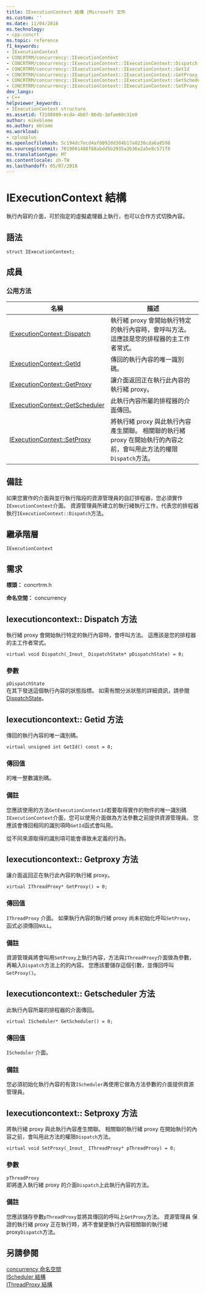 ```yaml
---
title: IExecutionContext 結構 |Microsoft 文件
ms.custom: ''
ms.date: 11/04/2016
ms.technology:
- cpp-concrt
ms.topic: reference
f1_keywords:
- IExecutionContext
- CONCRTRM/concurrency::IExecutionContext
- CONCRTRM/concurrency::IExecutionContext::IExecutionContext::Dispatch
- CONCRTRM/concurrency::IExecutionContext::IExecutionContext::GetId
- CONCRTRM/concurrency::IExecutionContext::IExecutionContext::GetProxy
- CONCRTRM/concurrency::IExecutionContext::IExecutionContext::GetScheduler
- CONCRTRM/concurrency::IExecutionContext::IExecutionContext::SetProxy
dev_langs:
- C++
helpviewer_keywords:
- IExecutionContext structure
ms.assetid: f3108089-ecda-4b07-86db-3efae60c31e0
author: mikeblome
ms.author: mblome
ms.workload:
- cplusplus
ms.openlocfilehash: 5c194dc7ecd4af0092dd304b17a8230cda6a8598
ms.sourcegitcommit: 7019081488f68abdd5b2935a3b36e2a5e8c571f8
ms.translationtype: MT
ms.contentlocale: zh-TW
ms.lasthandoff: 05/07/2018
---
```

# <a name="iexecutioncontext-structure"></a>IExecutionContext 結構
執行內容的介面，可於指定的虛擬處理器上執行，也可以合作方式切換內容。  
  
## <a name="syntax"></a>語法  
  
```
struct IExecutionContext;
```  
  
## <a name="members"></a>成員  
  
### <a name="public-methods"></a>公用方法  
  
|名稱|描述|  
|----------|-----------------|  
|[IExecutionContext::Dispatch](#dispatch)|執行緒 proxy 會開始執行特定的執行內容時，會呼叫方法。 這應該是您的排程器的主工作者常式。|  
|[IExecutionContext::GetId](#getid)|傳回的執行內容的唯一識別碼。|  
|[IExecutionContext::GetProxy](#getproxy)|讓介面返回正在執行此內容的執行緒 proxy。|  
|[IExecutionContext::GetScheduler](#getscheduler)|此執行內容所屬的排程器的介面傳回。|  
|[IExecutionContext::SetProxy](#setproxy)|將執行緒 proxy 與此執行內容產生關聯。 相關聯的執行緒 proxy 在開始執行的內容之前，會叫用此方法的權限`Dispatch`方法。|  
  
## <a name="remarks"></a>備註  
 如果您實作的介面與並行執行階段的資源管理員的自訂排程器，您必須實作`IExecutionContext`介面。 資源管理員所建立的執行緒執行工作，代表您的排程器執行`IExecutionContext::Dispatch`方法。  
  
## <a name="inheritance-hierarchy"></a>繼承階層  
 `IExecutionContext`  
  
## <a name="requirements"></a>需求  
 **標頭：** concrtrm.h  
  
 **命名空間：** concurrency  
  
##  <a name="dispatch"></a>  Iexecutioncontext:: Dispatch 方法  
 執行緒 proxy 會開始執行特定的執行內容時，會呼叫方法。 這應該是您的排程器的主工作者常式。  
  
```
virtual void Dispatch(_Inout_ DispatchState* pDispatchState) = 0;
```  
  
### <a name="parameters"></a>參數  
 `pDispatchState`  
 在其下發送這個執行內容的狀態指標。 如需有關分派狀態的詳細資訊，請參閱[DispatchState](dispatchstate-structure.md)。  
  
##  <a name="getid"></a>  Iexecutioncontext:: Getid 方法  
 傳回的執行內容的唯一識別碼。  
  
```
virtual unsigned int GetId() const = 0;
```  
  
### <a name="return-value"></a>傳回值  
 的唯一整數識別碼。  
  
### <a name="remarks"></a>備註  
 您應該使用的方法`GetExecutionContextId`若要取得實作的物件的唯一識別碼`IExecutionContext`介面，您可以使用介面做為方法參數之前提供資源管理員。 您應該會傳回相同的識別項時`GetId`函式會叫用。  
  
 從不同來源取得的識別項可能會導致未定義的行為。  
  
##  <a name="getproxy"></a>  Iexecutioncontext:: Getproxy 方法  
 讓介面返回正在執行此內容的執行緒 proxy。  
  
```
virtual IThreadProxy* GetProxy() = 0;
```  
  
### <a name="return-value"></a>傳回值  
 `IThreadProxy` 介面。 如果執行內容的執行緒 proxy 尚未初始化呼叫`SetProxy`，函式必須傳回`NULL`。  
  
### <a name="remarks"></a>備註  
 資源管理員將會叫用`SetProxy`上執行內容，方法與`IThreadProxy`介面做為參數，再輸入`Dispatch`方法上的的內容。 您應該要儲存這個引數，並傳回呼叫`GetProxy()`。  
  
##  <a name="getscheduler"></a>  Iexecutioncontext:: Getscheduler 方法  
 此執行內容所屬的排程器的介面傳回。  
  
```
virtual IScheduler* GetScheduler() = 0;
```  
  
### <a name="return-value"></a>傳回值  
 `IScheduler` 介面。  
  
### <a name="remarks"></a>備註  
 您必須初始化執行內容的有效`IScheduler`再使用它做為方法參數的介面提供資源管理員。  
  
##  <a name="setproxy"></a>  Iexecutioncontext:: Setproxy 方法  
 將執行緒 proxy 與此執行內容產生關聯。 相關聯的執行緒 proxy 在開始執行的內容之前，會叫用此方法的權限`Dispatch`方法。  
  
```
virtual void SetProxy(_Inout_ IThreadProxy* pThreadProxy) = 0;
```  
  
### <a name="parameters"></a>參數  
 `pThreadProxy`  
 即將進入執行緒 proxy 的介面`Dispatch`上此執行內容的方法。  
  
### <a name="remarks"></a>備註  
 您應該儲存參數`pThreadProxy`並將其傳回的呼叫上`GetProxy`方法。 資源管理員 保證的執行緒 proxy 正在執行時，將不會變更執行內容相關聯的執行緒 proxy`Dispatch`方法。  
  
## <a name="see-also"></a>另請參閱  
 [concurrency 命名空間](concurrency-namespace.md)   
 [IScheduler 結構](ischeduler-structure.md)   
 [IThreadProxy 結構](ithreadproxy-structure.md)
